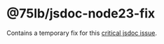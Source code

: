 # @75lb/jsdoc-node23-fix

Contains a temporary fix for this [critical jsdoc issue](https://github.com/jsdoc/jsdoc/issues/2126).
